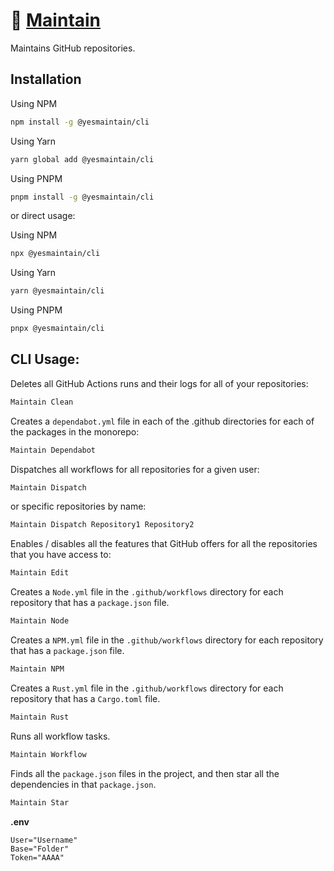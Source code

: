 # 🔧 [Maintain]

Maintains GitHub repositories.

## Installation

Using NPM

```sh
npm install -g @yesmaintain/cli
```

Using Yarn

```sh
yarn global add @yesmaintain/cli
```

Using PNPM

```sh
pnpm install -g @yesmaintain/cli
```

or direct usage:

Using NPM

```sh
npx @yesmaintain/cli
```

Using Yarn

```sh
yarn @yesmaintain/cli
```

Using PNPM

```sh
pnpx @yesmaintain/cli
```

## CLI Usage:

Deletes all GitHub Actions runs and their logs for all of your repositories:

```sh
Maintain Clean
```

Creates a `dependabot.yml` file in each of the .github directories for each of
the packages in the monorepo:

```sh
Maintain Dependabot
```

Dispatches all workflows for all repositories for a given user:

```sh
Maintain Dispatch
```

or specific repositories by name:

```sh
Maintain Dispatch Repository1 Repository2
```

Enables / disables all the features that GitHub offers for all the repositories
that you have access to:

```sh
Maintain Edit
```

Creates a `Node.yml` file in the `.github/workflows` directory for each
repository that has a `package.json` file.

```sh
Maintain Node
```

Creates a `NPM.yml` file in the `.github/workflows` directory for each repository
that has a `package.json` file.

```sh
Maintain NPM
```

Creates a `Rust.yml` file in the `.github/workflows` directory for each
repository that has a `Cargo.toml` file.

```sh
Maintain Rust
```

Runs all workflow tasks.

```sh
Maintain Workflow
```

Finds all the `package.json` files in the project, and then star all the
dependencies in that `package.json`.

```sh
Maintain Star
```

**.env**

```env
User="Username"
Base="Folder"
Token="AAAA"
```

[Maintain]: https://github.com/Maintain
[@yesmaintain/cli]: https://npmjs.org/@yesmaintain/cli
